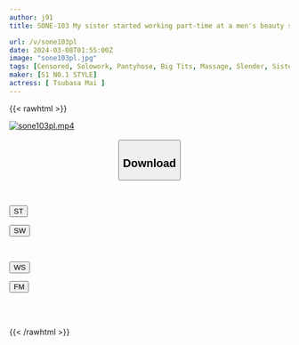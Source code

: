 ```yaml
---
author: j91
title: SONE-103 My sister started working part-time at a men's beauty salon, but I started practicing racy massages with her and it was crazy! Tsubasa Mai

url: /v/sone103pl
date: 2024-03-08T01:55:00Z
image: "sone103pl.jpg"
tags: [Censored, Solowork, Pantyhose, Big Tits, Massage, Slender, Sister, Drama	]
maker: [S1 NO.1 STYLE]
actress: [ Tsubasa Mai ]
---
```



{{< rawhtml >}}

<div class="video" data-videoid="XgQA77d8dWIDVqQ">
    <a href="javascript:;">
        <img src="/v/sone103pl/sone103pl.jpg" width="WIDTH" height="HEIGHT" alt="sone103pl.mp4" loading="lazy">
    </a>
</div>

<script type="text/javascript" src="https://j91.asia/asset/on-demand-st.js"></script>

<br>
  <link rel="stylesheet" href="https://j91.asia/asset/bs5.css">
  
  <center>
  <button class="btn btn-primary" type="button" data-bs-toggle="collapse" data-bs-target=".multi-collapse" aria-expanded="false" aria-controls="multiCollapseExample1 multiCollapseExample2"><h2>Download</h2></button></center>
</p>
<div class="row">
  <div class="col">
    <div class="collapse multi-collapse" id="multiCollapseExample1">
      <div class="card card-body">
	      	      <br>
<div class="buttons">  
<p><a href="https://streamtape.to/v/XgQA77d8dWIDVqQ" target="_blank"><button class="btn-hover color-3"><i class="fa fa-download"></i> ST</button></a></p>
<p><a href="https://cdnwish.com/ko5epiw9p1aa" target="_blank"><button class="btn-hover color-2"><i class="fa fa-download"></i> SW</button></a></p></div>
    </div>
  </div>
</div>
  <div class="col">
    <div class="collapse multi-collapse" id="multiCollapseExample2">
      <div class="card card-body">
	      <br>
<div class="buttons">
<p><a href="https://wolfstream.tv/00bzutt1ikhc"><button class="btn-hover color-9"><i class="fa fa-download"></i> WS</button></a></p>
<p><a href="https://filemoon.sx/d/l7ht389b98rg"><button class="btn-hover color-8"><i class="fa fa-download"></i> FM</button></a></p></div>
<br><br>
      </div>
    </div>
  </div>
</div>

{{< /rawhtml >}}